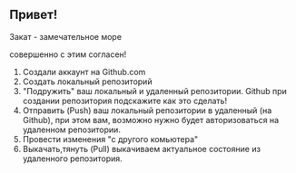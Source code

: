 ## Привет!

Закат - замечательное море

совершенно с этим согласен!


1. Создали аккаунт на Github.com
2. Создать локальный репозиторий 
3. "Подружить" ваш локальный и удаленный репозитории. Github при создании репозитория подскажите как это сделать!
4. Отправить (Push) ваш локальный репозитории в удаленный (на Github), при этом вам, возможно нужно будет авторизоваться на удаленном репозитории.
5. Провести изменения "с другого комьютера"
6. Выкачать,тянуть (Pull) выкачиваем актуальное состояние из удаленного репозитория.